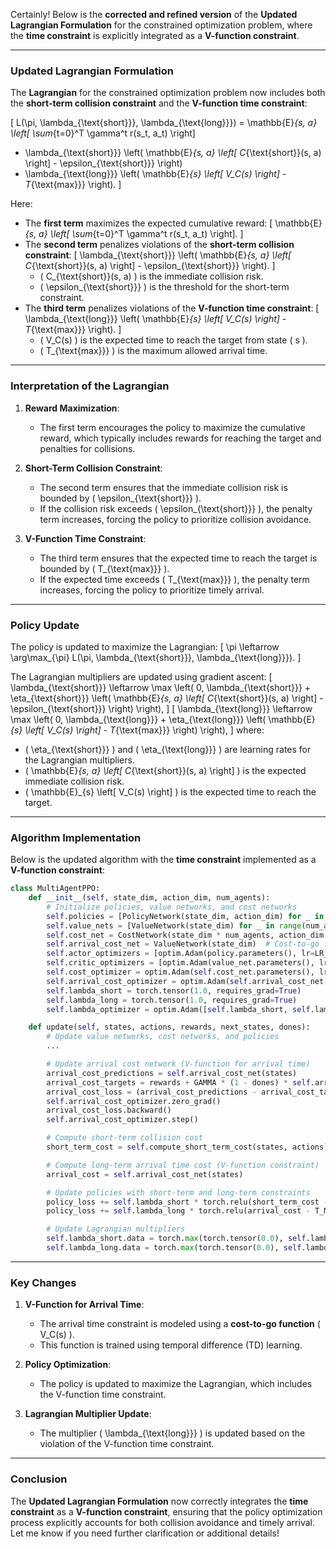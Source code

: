 Certainly! Below is the **corrected and refined version** of the **Updated Lagrangian Formulation** for the constrained optimization problem, where the **time constraint** is explicitly integrated as a **V-function constraint**.

---

### **Updated Lagrangian Formulation**

The **Lagrangian** for the constrained optimization problem now includes both the **short-term collision constraint** and the **V-function time constraint**:

\[
L(\pi, \lambda_{\text{short}}}, \lambda_{\text{long}}}) = \mathbb{E}_{s, a} \left[ \sum_{t=0}^T \gamma^t r(s_t, a_t) \right]
- \lambda_{\text{short}}} \left( \mathbb{E}_{s, a} \left[ C_{\text{short}}(s, a) \right] - \epsilon_{\text{short}}} \right)
- \lambda_{\text{long}}} \left( \mathbb{E}_{s} \left[ V_C(s) \right] - T_{\text{max}}} \right).
\]

Here:
- The **first term** maximizes the expected cumulative reward:
  \[
  \mathbb{E}_{s, a} \left[ \sum_{t=0}^T \gamma^t r(s_t, a_t) \right].
  \]
- The **second term** penalizes violations of the **short-term collision constraint**:
  \[
  \lambda_{\text{short}}} \left( \mathbb{E}_{s, a} \left[ C_{\text{short}}(s, a) \right] - \epsilon_{\text{short}}} \right).
  \]
  - \( C_{\text{short}}(s, a) \) is the immediate collision risk.
  - \( \epsilon_{\text{short}}} \) is the threshold for the short-term constraint.
- The **third term** penalizes violations of the **V-function time constraint**:
  \[
  \lambda_{\text{long}}} \left( \mathbb{E}_{s} \left[ V_C(s) \right] - T_{\text{max}}} \right).
  \]
  - \( V_C(s) \) is the expected time to reach the target from state \( s \).
  - \( T_{\text{max}}} \) is the maximum allowed arrival time.

---

### **Interpretation of the Lagrangian**

1. **Reward Maximization**:
   - The first term encourages the policy to maximize the cumulative reward, which typically includes rewards for reaching the target and penalties for collisions.

2. **Short-Term Collision Constraint**:
   - The second term ensures that the immediate collision risk is bounded by \( \epsilon_{\text{short}}} \).
   - If the collision risk exceeds \( \epsilon_{\text{short}}} \), the penalty term increases, forcing the policy to prioritize collision avoidance.

3. **V-Function Time Constraint**:
   - The third term ensures that the expected time to reach the target is bounded by \( T_{\text{max}}} \).
   - If the expected time exceeds \( T_{\text{max}}} \), the penalty term increases, forcing the policy to prioritize timely arrival.

---

### **Policy Update**

The policy is updated to maximize the Lagrangian:
\[
\pi \leftarrow \arg\max_{\pi} L(\pi, \lambda_{\text{short}}}, \lambda_{\text{long}}}).
\]

The Lagrangian multipliers are updated using gradient ascent:
\[
\lambda_{\text{short}}} \leftarrow \max \left( 0, \lambda_{\text{short}}} + \eta_{\text{short}}} \left( \mathbb{E}_{s, a} \left[ C_{\text{short}}(s, a) \right] - \epsilon_{\text{short}}} \right) \right),
\]
\[
\lambda_{\text{long}}} \leftarrow \max \left( 0, \lambda_{\text{long}}} + \eta_{\text{long}}} \left( \mathbb{E}_{s} \left[ V_C(s) \right] - T_{\text{max}}} \right) \right),
\]
where:
- \( \eta_{\text{short}}} \) and \( \eta_{\text{long}}} \) are learning rates for the Lagrangian multipliers.
- \( \mathbb{E}_{s, a} \left[ C_{\text{short}}(s, a) \right] \) is the expected immediate collision risk.
- \( \mathbb{E}_{s} \left[ V_C(s) \right] \) is the expected time to reach the target.

---

### **Algorithm Implementation**

Below is the updated algorithm with the **time constraint** implemented as a **V-function constraint**:

```python
class MultiAgentPPO:
    def __init__(self, state_dim, action_dim, num_agents):
        # Initialize policies, value networks, and cost networks
        self.policies = [PolicyNetwork(state_dim, action_dim) for _ in range(num_agents)]
        self.value_nets = [ValueNetwork(state_dim) for _ in range(num_agents)]
        self.cost_net = CostNetwork(state_dim * num_agents, action_dim * num_agents)
        self.arrival_cost_net = ValueNetwork(state_dim)  # Cost-to-go function for arrival time
        self.actor_optimizers = [optim.Adam(policy.parameters(), lr=LR_ACTOR) for policy in self.policies)]
        self.critic_optimizers = [optim.Adam(value_net.parameters(), lr=LR_CRITIC) for value_net in self.value_nets)]
        self.cost_optimizer = optim.Adam(self.cost_net.parameters(), lr=LR_CRITIC)
        self.arrival_cost_optimizer = optim.Adam(self.arrival_cost_net.parameters(), lr=LR_CRITIC)
        self.lambda_short = torch.tensor(1.0, requires_grad=True)
        self.lambda_long = torch.tensor(1.0, requires_grad=True)
        self.lambda_optimizer = optim.Adam([self.lambda_short, self.lambda_long], lr=LR_LAMBDA)

    def update(self, states, actions, rewards, next_states, dones):
        # Update value networks, cost networks, and policies
        ...

        # Update arrival cost network (V-function for arrival time)
        arrival_cost_predictions = self.arrival_cost_net(states)
        arrival_cost_targets = rewards + GAMMA * (1 - dones) * self.arrival_cost_net(next_states)
        arrival_cost_loss = (arrival_cost_predictions - arrival_cost_targets.detach()).pow(2).mean()
        self.arrival_cost_optimizer.zero_grad()
        arrival_cost_loss.backward()
        self.arrival_cost_optimizer.step()

        # Compute short-term collision cost
        short_term_cost = self.compute_short_term_cost(states, actions)

        # Compute long-term arrival time cost (V-function constraint)
        arrival_cost = self.arrival_cost_net(states)

        # Update policies with short-term and long-term constraints
        policy_loss += self.lambda_short * torch.relu(short_term_cost - EPSILON_SHORT)
        policy_loss += self.lambda_long * torch.relu(arrival_cost - T_MAX)

        # Update Lagrangian multipliers
        self.lambda_short.data = torch.max(torch.tensor(0.0), self.lambda_short + LR_LAMBDA * (short_term_cost - EPSILON_SHORT))
        self.lambda_long.data = torch.max(torch.tensor(0.0), self.lambda_long + LR_LAMBDA * (arrival_cost - T_MAX))
```

---

### **Key Changes**
1. **V-Function for Arrival Time**:
   - The arrival time constraint is modeled using a **cost-to-go function** \( V_C(s) \).
   - This function is trained using temporal difference (TD) learning.

2. **Policy Optimization**:
   - The policy is updated to maximize the Lagrangian, which includes the V-function time constraint.

3. **Lagrangian Multiplier Update**:
   - The multiplier \( \lambda_{\text{long}}} \) is updated based on the violation of the V-function time constraint.

---

### **Conclusion**
The **Updated Lagrangian Formulation** now correctly integrates the **time constraint** as a **V-function constraint**, ensuring that the policy optimization process explicitly accounts for both collision avoidance and timely arrival. Let me know if you need further clarification or additional details!
